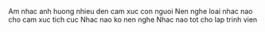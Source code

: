 Am nhac anh huong nhieu den cam xuc con nguoi
Nen nghe loai nhac nao cho cam xuc tich cuc
Nhac nao ko nen nghe
Nhac nao tot cho lap trinh vien
